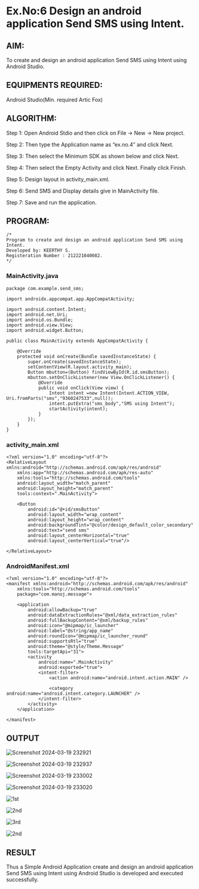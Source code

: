 # Ex.No:6 Design an android application Send SMS using Intent.


## AIM:

To create and design an android application Send SMS using Intent using Android Studio.

## EQUIPMENTS REQUIRED:

Android Studio(Min. required Artic Fox)

## ALGORITHM:

Step 1: Open Android Stdio and then click on File -> New -> New project.

Step 2: Then type the Application name as “ex.no.4″ and click Next. 

Step 3: Then select the Minimum SDK as shown below and click Next.

Step 4: Then select the Empty Activity and click Next. Finally click Finish.

Step 5: Design layout in activity_main.xml.

Step 6: Send SMS and Display details give in MainActivity file.

Step 7: Save and run the application.

## PROGRAM:
```
/*
Program to create and design an android application Send SMS using Intent.
Developed by: KEERTHY S.
Registeration Number : 212221040082.
*/
```
### MainActivity.java
```
package com.example.send_sms;

import androidx.appcompat.app.AppCompatActivity;

import android.content.Intent;
import android.net.Uri;
import android.os.Bundle;
import android.view.View;
import android.widget.Button;

public class MainActivity extends AppCompatActivity {

    @Override
    protected void onCreate(Bundle savedInstanceState) {
        super.onCreate(savedInstanceState);
        setContentView(R.layout.activity_main);
        Button mbutton=(Button) findViewById(R.id.smsButton);
        mbutton.setOnClickListener(new View.OnClickListener() {
            @Override
            public void onClick(View view) {
                Intent intent =new Intent(Intent.ACTION_VIEW, Uri.fromParts("sms","9360247533",null));
                intent.putExtra("sms_body","SMS using Intent");
                startActivity(intent);
            }
        });
    }
}
```
### activity_main.xml
```
<?xml version="1.0" encoding="utf-8"?>
<RelativeLayout xmlns:android="http://schemas.android.com/apk/res/android"
    xmlns:app="http://schemas.android.com/apk/res-auto"
    xmlns:tools="http://schemas.android.com/tools"
    android:layout_width="match_parent"
    android:layout_height="match_parent"
    tools:context=".MainActivity">

    <Button
        android:id="@+id/smsButton"
        android:layout_width="wrap_content"
        android:layout_height="wrap_content"
        android:backgroundTint="@color/design_default_color_secondary"
        android:text="send sms"
        android:layout_centerHorizontal="true"
        android:layout_centerVertical="true"/>

</RelativeLayout>
```
### AndroidManifest.xml
```
<?xml version="1.0" encoding="utf-8"?>
<manifest xmlns:android="http://schemas.android.com/apk/res/android"
    xmlns:tools="http://schemas.android.com/tools"
    package="com.manoj.message">

    <application
        android:allowBackup="true"
        android:dataExtractionRules="@xml/data_extraction_rules"
        android:fullBackupContent="@xml/backup_rules"
        android:icon="@mipmap/ic_launcher"
        android:label="@string/app_name"
        android:roundIcon="@mipmap/ic_launcher_round"
        android:supportsRtl="true"
        android:theme="@style/Theme.Message"
        tools:targetApi="31">
        <activity
            android:name=".MainActivity"
            android:exported="true">
            <intent-filter>
                <action android:name="android.intent.action.MAIN" />

                <category android:name="android.intent.category.LAUNCHER" />
            </intent-filter>
        </activity>
    </application>

</manifest>
```
## OUTPUT

![Screenshot 2024-03-19 232921](https://github.com/keerthysesha/sendsms/assets/125575936/06d909d1-b8ac-4960-8a3a-1caa62814181)

![Screenshot 2024-03-19 232937](https://github.com/keerthysesha/sendsms/assets/125575936/ab003878-a22c-41cf-bd11-03c68c4e1168)

![Screenshot 2024-03-19 233002](https://github.com/keerthysesha/sendsms/assets/125575936/5922f0c7-8bdc-4e7c-bf5f-51b25f5c55d9)

![Screenshot 2024-03-19 233020](https://github.com/keerthysesha/sendsms/assets/125575936/54d6e5b1-375e-42a7-bbfb-9c92b8d4d874)

![1st](https://github.com/keerthysesha/sendsms/assets/125575936/55e581ef-99ad-47d5-b931-251d6c0c3faa)

![2nd](https://github.com/keerthysesha/sendsms/assets/125575936/e92a6073-a402-4101-9579-646fec7787d9)

![3rd](https://github.com/keerthysesha/sendsms/assets/125575936/0f61f171-363b-489e-b091-7961f7e7d5a5)

![2nd](https://github.com/keerthysesha/sendsms/assets/125575936/8a7f6176-c107-405d-b0d6-df022eba6b87)


## RESULT
Thus a Simple Android Application create and design an android application Send SMS using Intent using Android Studio is developed and executed successfully.
